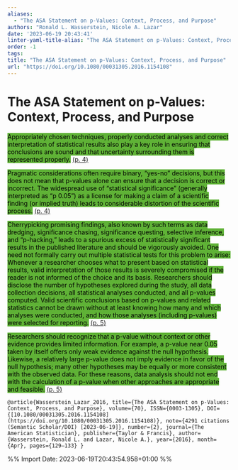 ```yaml
---
aliases:
  - "The ASA Statement on p-Values: Context, Process, and Purpose"
authors: "Ronald L. Wasserstein, Nicole A. Lazar"
date: '2023-06-19 20:43:41'
linter-yaml-title-alias: "The ASA Statement on p-Values: Context, Process, and Purpose"
order: -1
tags:
title: "The ASA Statement on p-Values: Context, Process, and Purpose"
url: "https://doi.org/10.1080/00031305.2016.1154108"
---
```


# The ASA Statement on p-Values: Context, Process, and Purpose

<mark style="background: #5fb236">Appropriately chosen techniques, properly conducted analyses and correct interpretation of statistical results also play a key role in ensuring that conclusions are sound and that uncertainty surrounding them is represented properly.</mark> [(p. 4)](zotero://open-pdf/library/items/L67EHAC7?page=4)

<mark style="background: #5fb236">Pragmatic considerations often require binary, “yes-no” decisions, but this does not mean that p-values alone can ensure that a decision is correct or incorrect. The widespread use of “statistical significance” (generally interpreted as “p   0.05”) as a license for making a claim of a scientific finding (or implied truth) leads to considerable distortion of the scientific process.</mark> [(p. 4)](zotero://open-pdf/library/items/L67EHAC7?page=4)

<mark style="background: #5fb236">Cherrypicking promising findings, also known by such terms as data dredging, significance chasing, significance questing, selective inference, and “p-hacking,” leads to a spurious excess of statistically significant results in the published literature and should be vigorously avoided. One need not formally carry out multiple statistical tests for this problem to arise: Whenever a researcher chooses what to present based on statistical results, valid interpretation of those results is severely compromised if the reader is not informed of the choice and its basis. Researchers should disclose the number of hypotheses explored during the study, all data collection decisions, all statistical analyses conducted, and all p-values computed. Valid scientific conclusions based on p-values and related statistics cannot be drawn without at least knowing how many and which analyses were conducted, and how those analyses (including p-values) were selected for reporting.</mark> [(p. 5)](zotero://open-pdf/library/items/L67EHAC7?page=5)

<mark style="background: #5fb236">Researchers should recognize that a p-value without context or other evidence provides limited information. For example, a p-value near 0.05 taken by itself offers only weak evidence against the null hypothesis. Likewise, a relatively large p-value does not imply evidence in favor of the null hypothesis; many other hypotheses may be equally or more consistent with the observed data. For these reasons, data analysis should not end with the calculation of a p-value when other approaches are appropriate and feasible.</mark> [(p. 5)](zotero://open-pdf/library/items/L67EHAC7?page=5)

```
@article{Wasserstein_Lazar_2016, title={The ASA Statement on p-Values: Context, Process, and Purpose}, volume={70}, ISSN={0003-1305}, DOI={[10.1080/00031305.2016.1154108](https://doi.org/10.1080/00031305.2016.1154108)}, note={4291 citations (Semantic Scholar/DOI) [2023-06-19]}, number={2}, journal={The American Statistician}, publisher={Taylor & Francis}, author={Wasserstein, Ronald L. and Lazar, Nicole A.}, year={2016}, month={Apr}, pages={129–133} }
```

%% Import Date: 2023-06-19T20:43:54.958+01:00 %%